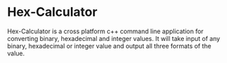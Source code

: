 Hex-Calculator
==============

Hex-Calculator is a cross platform c++ command line application for converting binary, hexadecimal and integer values. It will take input of any binary, hexadecimal or integer value and output all three formats of the value.
